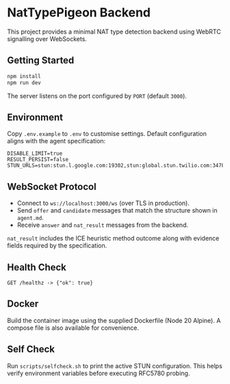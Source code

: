 # NatTypePigeon Backend

This project provides a minimal NAT type detection backend using WebRTC signalling over WebSockets.

## Getting Started

```bash
npm install
npm run dev
```

The server listens on the port configured by `PORT` (default `3000`).

## Environment

Copy `.env.example` to `.env` to customise settings. Default configuration aligns with the agent specification:

```
DISABLE_LIMIT=true
RESULT_PERSIST=false
STUN_URLS=stun:stun.l.google.com:19302,stun:global.stun.twilio.com:3478
```

## WebSocket Protocol

* Connect to `ws://localhost:3000/ws` (over TLS in production).
* Send `offer` and `candidate` messages that match the structure shown in `agent.md`.
* Receive `answer` and `nat_result` messages from the backend.

`nat_result` includes the ICE heuristic method outcome along with evidence fields required by the specification.

## Health Check

```
GET /healthz -> {"ok": true}
```

## Docker

Build the container image using the supplied Dockerfile (Node 20 Alpine). A compose file is also available for convenience.

## Self Check

Run `scripts/selfcheck.sh` to print the active STUN configuration. This helps verify environment variables before executing RFC5780 probing.
